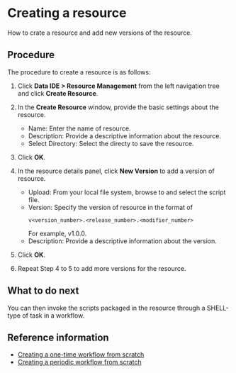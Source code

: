 # Creating a resource

How to crate a resource and add new versions of the resource.

## Procedure

The procedure to create a resource is as follows:

1. Click **Data IDE > Resource Management** from the left navigation tree and click **Create Resource**.

2. In the **Create Resource** window, provide the basic settings about the resource.

   - Name: Enter the name of resource.
   - Description: Provide a descriptive information about the resource.
   - Select Directory: Select the directy to save the resource.
3. Click **OK**.

4. In the resource details panel, click **New Version** to add a version of resource.

   - Upload: From your local file system, browse to and select the script file.
   - Version: Specify the version of resource in the format of
      ```
      v<version_number>.<release_number>.<modifier_number>
      ```
      For example, v1.0.0.
   - Description: Provide a descriptive information about the version.

5. Click **OK**.  

6. Repeat Step 4 to 5 to add more versions for the resource.

## What to do next

You can then invoke the scripts packaged in the resource through a SHELL-type of task in a workflow.

## Reference information

- [Creating a one-time workflow from scratch](creating_workflow_onetime)
- [Creating a periodic workflow from scratch](creating_workflow_periodic)
